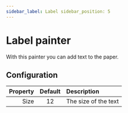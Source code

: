 ```yaml
---
sidebar_label: Label sidebar_position: 5
---
```


# Label painter

With this painter you can add text to the paper.

## Configuration

| Property | Default | Description          |
| -------: | :-----: | :------------------- |
|     Size |   12    | The size of the text |

